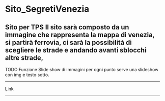 # Sito_SegretiVenezia
Sito per TPS
Il sito sarà composto da un immagine che rappresenta la mappa di venezia, si partirà ferrovia, ci sarà la possibilità di scegliere le strade e andando avanti sblocchi altre strade,
-------------------------------------
TODO
Funzione Slide show di immagini per ogni punto serve una slideshow con img e testo sotto.



-------------------------------------
Link





------------------------------------
